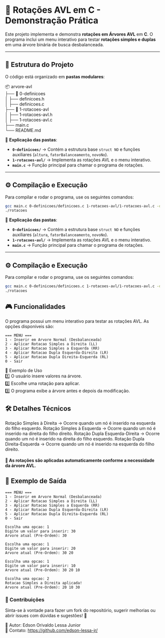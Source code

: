 # 🌳 Rotações AVL em C - Demonstração Prática

Este projeto implementa e demonstra **rotações em Árvores AVL** em **C**. O programa inclui um menu interativo para testar **rotações simples e duplas** em uma árvore binária de busca desbalanceada.

---

## 📂 **Estrutura do Projeto**
O código está organizado em **pastas modulares**:

📦 arvore-avl  
├── 📂 0-definicoes  
│ ├── definicoes.h  
│ ├── definicoes.c  
├── 📂 1-rotacoes-avl  
│ ├── 1-rotacoes-avl.h  
│ ├── 1-rotacoes-avl.c    
├── main.c  
└── README.md  


📌 **Explicação das pastas**:

- **`0-definicoes/`** → Contém a estrutura base `struct NO` e funções auxiliares (`altura`, `fatorBalanceamento`, `novoNo`).
- **`1-rotacoes-avl/`** → Implementa as rotações AVL e o menu interativo.
- **`main.c`** → Função principal para chamar o programa de rotações.

---

## ⚙ **Compilação e Execução**
Para compilar e rodar o programa, use os seguintes comandos:

```sh
gcc main.c 0-definicoes/definicoes.c 1-rotacoes-avl/1-rotacoes-avl.c -o rotacoes
./rotacoes
```

📌 **Explicação das pastas**:

- **`0-definicoes/`** → Contém a estrutura base `struct NO` e funções auxiliares (`altura`, `fatorBalanceamento`, `novoNo`).  
- **`1-rotacoes-avl/`** → Implementa as rotações AVL e o menu interativo.  
- **`main.c`** → Função principal para chamar o programa de rotações.  

---

## ⚙ **Compilação e Execução**
Para compilar e rodar o programa, use os seguintes comandos:

```sh
gcc main.c 0-definicoes/definicoes.c 1-rotacoes-avl/1-rotacoes-avl.c -o rotacoes
./rotacoes
```
## 🎮 Funcionalidades
O programa possui um menu interativo para testar as rotações AVL. As opções disponíveis são:
```
=== MENU ===
1 - Inserir em Arvore Normal (Desbalanceada)
2 - Aplicar Rotacao Simples a Direita (LL)
3 - Aplicar Rotacao Simples a Esquerda (RR)
4 - Aplicar Rotacao Dupla Esquerda-Direita (LR)
5 - Aplicar Rotacao Dupla Direita-Esquerda (RL)
0 - Sair
```
📝 Exemplo de Uso  
1️⃣ O usuário insere valores na árvore.  
2️⃣ Escolhe uma rotação para aplicar.  
3️⃣ O programa exibe a árvore antes e depois da modificação.  

## 🛠 Detalhes Técnicos
Rotação Simples à Direita → Ocorre quando um nó é inserido na esquerda do filho esquerdo.
Rotação Simples à Esquerda → Ocorre quando um nó é inserido na direita do filho direito.
Rotação Dupla Esquerda-Direita → Ocorre quando um nó é inserido na direita do filho esquerdo.
Rotação Dupla Direita-Esquerda → Ocorre quando um nó é inserido na esquerda do filho direito. 
#### 📌 As rotações são aplicadas automaticamente conforme a necessidade da árvore AVL.

## 📌 Exemplo de Saída
```
=== MENU ===
1 - Inserir em Arvore Normal (Desbalanceada)
2 - Aplicar Rotacao Simples a Direita (LL)
3 - Aplicar Rotacao Simples a Esquerda (RR)
4 - Aplicar Rotacao Dupla Esquerda-Direita (LR)
5 - Aplicar Rotacao Dupla Direita-Esquerda (RL)
0 - Sair

Escolha uma opcao: 1
Digite um valor para inserir: 30
Arvore atual (Pre-Ordem): 30

Escolha uma opcao: 1
Digite um valor para inserir: 20
Arvore atual (Pre-Ordem): 30 20

Escolha uma opcao: 1
Digite um valor para inserir: 10
Arvore atual (Pre-Ordem): 30 20 10

Escolha uma opcao: 2
Rotacao Simples a Direita aplicada!
Arvore atual (Pre-Ordem): 20 10 30
```
### 🚀 Contribuições
Sinta-se à vontade para fazer um fork do repositório, sugerir melhorias ou abrir issues com dúvidas e sugestões! 🎯    

📌 Autor: Edson Orivaldo Lessa Junior  
📌 Contato: https://github.com/edson-lessa-jr/  